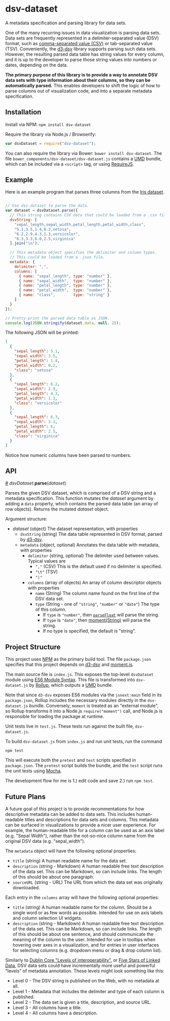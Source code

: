 # dsv-dataset
A metadata specification and parsing library for data sets.

One of the many recurring issues in data visualization is parsing data sets. Data sets are frequently represented in a delimiter-separated value (DSV) format, such as [comma-separated value (CSV)](https://en.wikipedia.org/wiki/Comma-separated_values) or tab-separated value (TSV). Conveniently, the [d3-dsv](https://github.com/d3/d3-dsv) library supports parsing such data sets. However, the resulting parsed data table has string values for every column, and it is up to the developer to parse those string values into numbers or dates, depending on the data.

**The primary purpose of this library is to provide a way to annotate DSV data sets with type information about their columns, so they can be automatically parsed.** This enables developers to shift the logic of how to parse columns out of visualization code, and into a separate metadata specification.

## Installation

Install via NPM: `npm install dsv-dataset`

Require the library via Node.js / Browserify:

```javascript
var dsvDataset = require("dsv-dataset");
```

You can also require the library via Bower: `bower install dsv-dataset`. The file `bower_components/dsv-dataset/dsv-dataset.js` contains a [UMD](https://github.com/umdjs/umd) bundle, which can be included via a `<script>` tag, or using [RequireJS](http://requirejs.org/).

## Example

Here is an example program that parses three columns from the [Iris dataset](https://archive.ics.uci.edu/ml/datasets/Iris).

```javascript

// Use dsv-dataset to parse the data.
var dataset = dsvDataset.parse({
  // This string contains CSV data that could be loaded from a .csv file.
  dsvString: [
    "sepal_length,sepal_width,petal_length,petal_width,class",
    "5.1,3.5,1.4,0.2,setosa",
    "6.2,2.9,4.3,1.3,versicolor",
    "6.3,3.3,6.0,2.5,virginica"
  ].join("\n"),

  // This metadata object specifies the delimiter and column types.
  // This could be loaded from a .json file.
  metadata: {
    delimiter: ",",
    columns: [
      { name: "sepal_length", type: "number" },
      { name: "sepal_width",  type: "number" },
      { name: "petal_length", type: "number" },
      { name: "petal_width",  type: "number" },
      { name: "class",        type: "string" }
    ]
  }
});

// Pretty-print the parsed data table as JSON.
console.log(JSON.stringify(dataset.data, null, 2));
```
The following JSON will be printed:
```json
[
  {
    "sepal_length": 5.1,
    "sepal_width": 3.5,
    "petal_length": 1.4,
    "petal_width": 0.2,
    "class": "setosa"
  },
  {
    "sepal_length": 6.2,
    "sepal_width": 2.9,
    "petal_length": 4.3,
    "petal_width": 1.3,
    "class": "versicolor"
  },
  {
    "sepal_length": 6.3,
    "sepal_width": 3.3,
    "petal_length": 6,
    "petal_width": 2.5,
    "class": "virginica"
  }
]
```
Notice how numeric columns have been parsed to numbers.

## API

<a name="parse" href="#parse">#</a> <i>dsvDataset</i>.<b>parse</b>(<i>dataset</i>)

Parses the given DSV dataset, which is comprised of a DSV string and a metadata specification. This function mutates the <i>dataset</i> argument by adding a `data` property, which contains the parsed data table (an array of row objects). Returns the mutated <i>dataset</i> object.

Argument structure:

 * <i>dataset</i> (object) The dataset representation, with properties
   * `dsvString` (string) The data table represented in DSV format, parsed by [d3-dsv](https://github.com/d3/d3-dsv).
   * `metadata` (object, optional) Annotates the data table with metadata, with properties
     * `delimiter` (string, optional) The delimiter used between values. Typical values are
         * `","` (CSV) This is the default used if no delimiter is specified.
         * `"\t"` (TSV)
         * `"|"`
     * `columns` (array of objects) An array of column descriptor objects with properties
       * `name` (String) The column name found on the first line of the DSV data set.
       * `type` (String - one of `"string"`, `"number"` or `"date"`) The type of this column.
         * If `type` is `"number"`, then [`parseFloat`](https://developer.mozilla.org/en-US/docs/Web/JavaScript/Reference/Global_Objects/parseFloat) will parse the string.
         * If `type` is `"date"`, then [moment(String)](http://momentjs.com/docs/#/parsing/string/) will parse the string.
         * If no type is specified, the default is "string".

## Project Structure

This project uses [NPM](https://www.npmjs.com/) as the primary build tool. The file `package.json` specifies that this project depends on [d3-dsv](https://github.com/d3/d3-dsv) and [moment.js](http://momentjs.com/).

The main source file is `index.js`. This exposes the top-level `dsvDataset` module using [ES6 Module Syntax](https://github.com/lukehoban/es6features#modules). This file is transformed into `dsv-dataset.js` by [Rollup](https://github.com/rollup/rollup), which outputs a [UMD](https://github.com/umdjs/umd) bundle.

Note that since `d3-dsv` exposes ES6 modules via the `jsnext:main` field in its `package.json`, Rollup includes the necessary modules directly in the `dsv-dataset.js` bundle. Conversely, `moment` is treated as an "external module", so Rollup transforms it into a Node.js `require("moment")` call, and Node.js is responsible for loading the package at runtime.

Unit tests live in `test.js`. These tests run against the built file, `dsv-dataset.js`.

To build `dsv-dataset.js` from `index.js` and run unit tests, run the command

```
npm test
```

This will execute both the `pretest` and `test` scripts specified in `package.json`. The `pretest` script builds the bundle, and the `test` script runs the unit tests using [Mocha](http://mochajs.org/).

The development flow for me is 1.) edit code and save 2.) run `npm test`.

## Future Plans

A future goal of this project is to provide recommentations for how descriptive metadata can be added to data sets. This includes human-readable titles and descriptions for data sets and columns. This metadata can be surfaced in visualizations to provide a nicer user experience. For example, the human-readable title for a column can be used as an axis label (e.g. "Sepal Width"), rather than the not-so-nice column name from the original DSV data (e.g. "sepal_width").

The `metadata` object will have the following optional properties:

 * `title` (string) A human readable name for the data set.
 * `description` (string - Markdown) A human readable free text description of the data set. This can be Markdown, so can include links. The length of this should be about one paragraph.
 * `sourceURL` (string - URL) The URL from which the data set was originally downloaded.

Each entry in the `columns` array will have the following optional properties:

 * `title` (string) A human readable name for the column. Should be a single word or as few words as possible. Intended for use on axis labels and column selection UI widgets.
 * `description` (string - Markdown) A human readable free text description of the data set. This can be Markdown, so can include links. The length of this should be about one sentence, and should communicate the meaning of the column to the user. Intended for use in tooltips when hovering over axes in a visualization, and for entries in user interfaces for selecting columns (e.g. dropdown menu or drag & drop column list).

Similarly to [Dublin Core "Levels of interoperability"](http://dublincore.org/metadata-basics/), or [Five Stars of Linked Data](http://www.w3.org/DesignIssues/LinkedData.html#fivestar), DSV data sets could have incrementally more useful and powerful "levels" of metadata annotation. These levels might look something like this:

 * Level 0 - The DSV string is published on the Web, with no metadata at all.
 * Level 1 - Metadata that includes the delimiter and type of each column is published.
 * Level 2 - The data set is given a title, description, and source URL.
 * Level 3 - All columns have a title.
 * Level 4 - All columns have a description.
